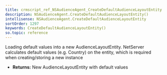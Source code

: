 ```yaml
---
title: crmscript_ref_NSAudienceAgent_CreateDefaultAudienceLayoutEntity
description: NSAudienceAgent.CreateDefaultAudienceLayoutEntity()
intellisense: NSAudienceAgent.CreateDefaultAudienceLayoutEntity
sortOrder: 1297
keywords: CreateDefaultAudienceLayoutEntity()
so.topic: reference
---
```



Loading default values into a new AudienceLayoutEntity.
		  NetServer calculates default values (e.g. Country) on the entity, which is required when creating/storing a new instance



* **Returns:** New AudienceLayoutEntity with default values


